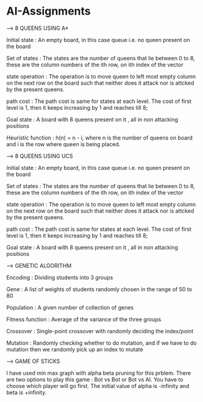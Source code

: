 # AI-Assignments

--> 8 QUEENS USING A*

Initial state : An empty board, in this case queue i.e. no queen present on the board

Set of states : The states are the number of queens that lie between 0 to 8, these are the column numbers of the ith row, on ith index of the vector

state operation : The operation is to move queen to left most empty column on the next row on the board such that neither does it attack nor is attcked by the present queens.

path cost : The path cost is same for states at each level.
			The cost of first level is 1, then it keeps increasing by 1 and reaches till 8;

Goal state : A board with 8 queens present on it , all in non attacking positions

Heuristic function : h(n) = n - i, where  n is the number of queens on board and i is the row where queen is being placed.

--> 8 QUEENS USING UCS 

Initial state : An empty board, in this case queue i.e. no queen present on the board

Set of states : The states are the number of queens that lie between 0 to 8, these are the column numbers of the ith row, on ith index of the vector

state operation : The operation is to move queen to left most empty column on the next row on the board such that neither does it attack nor is attcked by the present queens.

path cost : The path cost is same for states at each level.
			The cost of first level is 1, then it keeps increasing by 1 and reaches till 8;

Goal state : A board with 8 queens present on it , all in non attacking positions


--> GENETIC ALGORITHM

Encoding         : Dividing students into 3 groups

Gene             : A list of weights of students randomly chosen in the range of 50 to 80

Population       : A given number of collection of genes

Fitness function : Average of the variance of the three groups

Crossover        : Single-point crossover with randomly deciding the index/point

Mutation         : Randomly checking whether to do mutation, and if we have to do mutation then we randomly pick up an index to mutate

--> GAME OF STICKS 

I have used min max graph with alpha beta pruning for this prblem.
There are two options to play this game : Bot vs Bot or Bot vs AI.
You have to choose which player will go first. The initial value of alpha is -infinity and beta is +infinity.

